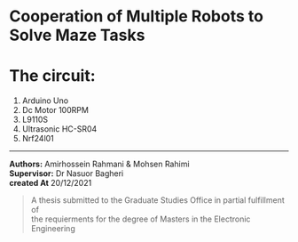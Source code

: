 # Cooperation of Multiple Robots to Solve Maze Tasks
# The circuit:
1. Arduino Uno
2. Dc Motor 100RPM
3. L9110S
4. Ultrasonic HC-SR04
5. Nrf24l01
---
**Authors:** Amirhossein Rahmani & Mohsen Rahimi<br>
**Supervisor:** Dr Nasuor Bagheri<br>
**created At** 20/12/2021<br>
> A thesis submitted to the Graduate Studies Office in partial fulfillment of  
> the requierments for the degree of Masters in the Electronic Engineering 


